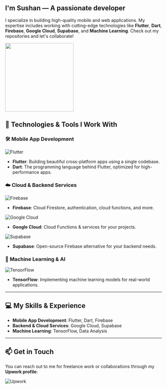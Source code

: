 ## I'm **Sushan** — A passionate developer 

I specialize in building high-quality mobile and web applications. My expertise includes working with cutting-edge technologies like **Flutter**, **Dart**, **Firebase**, **Google Cloud**, **Supabase**, and **Machine Learning**. Check out my repositories and let's collaborate! 

<img src="https://i.postimg.cc/90TdkYGG/Nb0-Vq6y8c-Ovc-X0g-Vr-JS74-Jsy-KZH8-Iu-R9-MXf-Afh-Ie-ezgif-com-optiwebp.webp" width="220" height="220">

## 🚀 Technologies & Tools I Work With

### 🛠️ **Mobile App Development**

![Flutter](https://img.shields.io/badge/Flutter-02569B?style=flat-square&logo=flutter&logoColor=white)  
- **Flutter**: Building beautiful cross-platform apps using a single codebase.
- **Dart**: The programming language behind Flutter, optimized for high-performance apps.

### ☁️ **Cloud & Backend Services**

![Firebase](https://img.shields.io/badge/Firebase-FFCA28?style=flat-square&logo=firebase&logoColor=black)  
- **Firebase**: Cloud Firestore, authentication, cloud functions, and more.

![Google Cloud](https://img.shields.io/badge/Google_Cloud-4285F4?style=flat-square&logo=google-cloud&logoColor=white)  
- **Google Cloud**: Cloud Functions & services for your projects.

![Supabase](https://img.shields.io/badge/Supabase-3ECF8E?style=flat-square&logo=supabase&logoColor=white)  
- **Supabase**: Open-source Firebase alternative for your backend needs.

### 🤖 **Machine Learning & AI**

![TensorFlow](https://img.shields.io/badge/TensorFlow-FF6F00?style=flat-square&logo=tensorflow&logoColor=white)  
- **TensorFlow**: Implementing machine learning models for real-world applications.

---

## 💻 My Skills & Experience

- **Mobile App Development**: Flutter, Dart, Firebase
- **Backend & Cloud Services**: Google Cloud, Supabase
- **Machine Learning**: TensorFlow, Data Analysis

---

## 📫 Get in Touch

You can reach out to me for freelance work or collaborations through my **Upwork profile**:

![Upwork](https://img.shields.io/badge/Sushan%20Niroula-5eb939?style=flat-square&logo=upwork&logoColor=white)  

